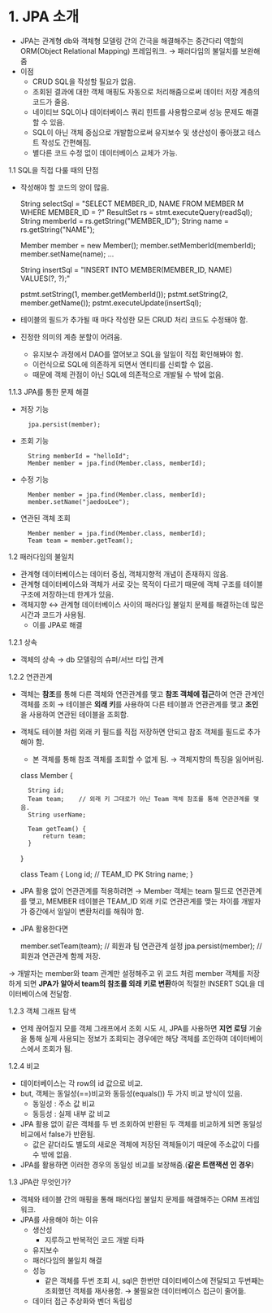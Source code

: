 # 1. JPA 소개

- JPA는 관계형 db와 객체형 모델링 간의 간극을 해결해주는 중간다리 역할의 ORM(Object Relational Mapping) 프레임워크. → 패러다임의 불일치를 보완해줌
- 이점
    - CRUD SQL을 작성할 필요가 없음.
    - 조회된 결과에 대한 객체 매핑도 자동으로 처리해줌으로써 데이터 저장 계층의 코드가 줄음.
    - 네이티브 SQL이나 데이터베이스 쿼리 힌트를 사용함으로써 성능 문제도 해결할 수 있음.
    - SQL이 아닌 객체 중심으로 개발함으로써 유지보수 및 생산성이 좋아졌고 테스트 작성도 간편해짐.
    - 별다른 코드 수정 없이 데이터베이스 교체가 가능.

1.1 SQL을 직접 다룰 때의 단점

- 작성해야 할 코드의 양이 많음.


    String selectSql = "SELECT MEMBER_ID, NAME FROM MEMBER M WHERE MEMBER_ID = ?"
    ResultSet rs = stmt.executeQuery(readSql);
    String memberId = rs.getString("MEMBER_ID");
    String name = rs.getString("NAME");
    
    Member member = new Member();
    member.setMemberId(memberId);
    member.setName(name);
    ...
    
    String insertSql = "INSERT INTO MEMBER(MEMBER_ID, NAME) VALUES(?, ?);"
    
    pstmt.setString(1, member.getMemberId());
    pstmt.setString(2, member.getName());
    pstmt.executeUpdate(insertSql);
    

- 테이블의 필드가 추가될 때 마다 작성한 모든 CRUD 처리 코드도 수정돼야 함.
- 진정한 의미의 계층 분할이 어려움.
    - 유지보수 과정에서 DAO를 열어보고 SQL을 일일이 직접 확인해봐야 함.
    - 이런식으로 SQL에 의존하게 되면서 엔티티를 신뢰할 수 없음.
    - 때문에 객체 관점이 아닌 SQL에 의존적으로 개발될 수 밖에 없음.

1.1.3 JPA를 통한 문제 해결

- 저장 기능

        jpa.persist(member);

- 조회 기능

        String memberId = "helloId";
        Member member = jpa.find(Member.class, memberId);

- 수정 기능

        Member member = jpa.find(Member.class, memberId);
        member.setName("jaedooLee");

- 연관된 객체 조회

        Member member = jpa.find(Member.class, memberId);
        Team team = member.getTeam();

1.2 패러다임의 불일치

- 관계형 데이터베이스는 데이터 중심, 객체지향적 개념이 존재하지 않음.
- 관계형 데이터베이스와 객체가 서로 갖는 목적이 다르기 때문에 객체 구조를 테이블 구조에 저장하는데 한계가 있음.
- 객체지향 ↔ 관계형 데이터베이스 사이의 패러다임 불일치 문제를 해결하는데 많은 시간과 코드가 사용됨.
    - 이를 JPA로 해결

1.2.1 상속

- 객체의 상속 → db 모델링의 슈퍼/서브 타입 관계

1.2.2 연관관계

- 객체는 **참조**를 통해 다른 객체와 연관관계를 맺고 **참조 객체에 접근**하여 연관 관계인 객체를 조회 → 테이블은 **외래 키**를 사용하여 다른 테이블과 연관관계를 맺고 **조인**을 사용하여 연관된 테이블을 조회함.
- 객체도 테이블 처럼 외래 키 필드를 직접 저장하면 안되고 참조 객체를 필드로 추가해야 함.
    - 본 객체를 통해 참조 객체를 조회할 수 없게 됨. → 객체지향의 특징을 잃어버림.

    class Member {
    	
    	String id;
    	Team team;    // 외래 키 그대로가 아닌 Team 객체 참조를 통해 연관관계를 맺음.
    	String userName;
    
    	Team getTeam() {
    		return team;
    	}
    
    }
    
    class Team {
    	Long id;    // TEAM_ID PK
    	String name;
    }

- JPA 활용 없이 연관관계를 적용하려면 → Member 객체는 team 필드로 연관관계를 맺고, MEMBER 테이블은 TEAM_ID 외래 키로 연관관계를 맺는 차이를 개발자가 중간에서 일일이 변환처리를 해줘야 함.
- JPA 활용한다면

    member.setTeam(team);     // 회원과 팀 연관관계 설정
    jpa.persist(member);      // 회원과 연관관계 함께 저장.

→ 개발자는 member와 team 관계만 설정해주고 위 코드 처럼 member 객체를 저장하게 되면 **JPA가 알아서 team의 참조를 외래 키로 변환**하여 적절한 INSERT SQL을 데이터베이스에 전달함.

1.2.3 객체 그래프 탐색

- 언제 끊어질지 모를 객체 그래프에서 조회 시도 시, JPA를 사용하면 **지연 로딩** 기술을 통해 실제 사용되는 정보가 조회되는 경우에만 해당 객체를 조인하여 데이터베이스에서 조회가 됨.

1.2.4 비교

- 데이터베이스는 각 row의 id 값으로 비교.
- but, 객체는 동일성(==)비교와 동등성(equals()) 두 가지 비교 방식이 있음.
    - 동일성 : 주소 값 비교
    - 동등성 : 실제 내부 값 비교
- JPA 활용 없이 같은 객체를 두 번 조회하여 반환된 두 객체를 비교하게 되면 동일성 비교에서 false가 반환됨.
    - 값은 같더라도 별도의 새로운 객체에 저장된 객체들이기 때문에 주소값이 다를 수 밖에 없음.
- JPA를 활용하면 이러한 경우의 동일성 비교를 보장해줌.(**같은 트랜잭션 인 경우**)

1.3 JPA란 무엇인가?

- 객체와 테이블 간의 매핑을 통해 패러다임 불일치 문제를 해결해주는 ORM 프레임워크.
- JPA를 사용해야 하는 이유
    - 생산성
        - 지루하고 반복적인 코드 개발 타파
    - 유지보수
    - 패러다임의 불일치 해결
    - 성능
        - 같은 객체를 두번 조회 시, sql은 한번만 데이터베이스에 전달되고 두번째는 조회했던 객체를 재사용함. → 불필요한 데이터베이스 접근이 줄어듦.
    - 데이터 접근 추상화와 벤더 독립성